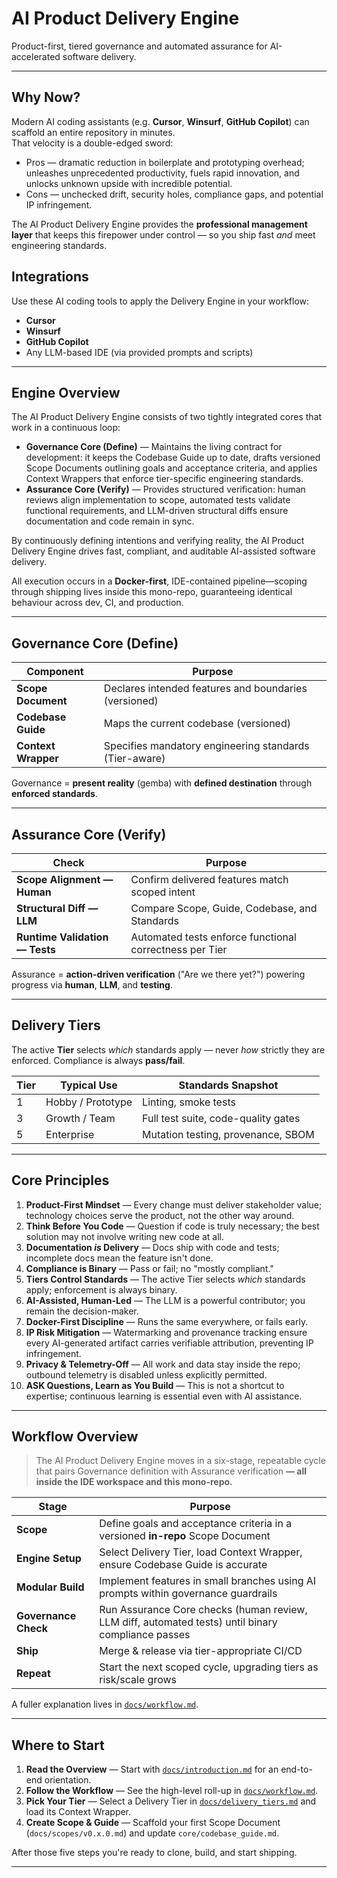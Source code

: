 # AI Product Delivery Engine

Product-first, tiered governance and automated assurance for AI-accelerated software delivery.

---

## Why Now?

Modern AI coding assistants (e.g. **Cursor**, **Winsurf**, **GitHub Copilot**) can scaffold an entire repository in minutes.  
That velocity is a double-edged sword:

* Pros — dramatic reduction in boilerplate and prototyping overhead; unleashes unprecedented productivity, fuels rapid innovation, and unlocks unknown upside with incredible potential.
* Cons — unchecked drift, security holes, compliance gaps, and potential IP infringement.

The AI Product Delivery Engine provides the **professional management layer** that keeps this firepower under control — so you ship fast *and* meet engineering standards.

## Integrations

Use these AI coding tools to apply the Delivery Engine in your workflow:

- **Cursor**
- **Winsurf**
- **GitHub Copilot**
- Any LLM-based IDE (via provided prompts and scripts)

---

## Engine Overview

The AI Product Delivery Engine consists of two tightly integrated cores that work in a continuous loop:

- **Governance Core (Define)** — Maintains the living contract for development: it keeps the Codebase Guide up to date, drafts versioned Scope Documents outlining goals and acceptance criteria, and applies Context Wrappers that enforce tier-specific engineering standards.
- **Assurance Core (Verify)** — Provides structured verification: human reviews align implementation to scope, automated tests validate functional requirements, and LLM-driven structural diffs ensure documentation and code remain in sync.

By continuously defining intentions and verifying reality, the AI Product Delivery Engine drives fast, compliant, and auditable AI-assisted software delivery.

All execution occurs in a **Docker-first**, IDE-contained pipeline—scoping through shipping lives inside this mono-repo, guaranteeing identical behaviour across dev, CI, and production.

---

## Governance Core (Define)

| Component | Purpose |
|-----------|---------|
| **Scope Document** | Declares intended features and boundaries (versioned) |
| **Codebase Guide** | Maps the current codebase (versioned) |
| **Context Wrapper** | Specifies mandatory engineering standards (Tier-aware) |

Governance = **present reality** (gemba) with **defined destination** through **enforced standards**.

---

## Assurance Core (Verify)

| Check | Purpose |
|-------|---------|
| **Scope Alignment — Human** | Confirm delivered features match scoped intent |
| **Structural Diff — LLM** | Compare Scope, Guide, Codebase, and Standards |
| **Runtime Validation — Tests** | Automated tests enforce functional correctness per Tier |

Assurance = **action-driven verification** ("Are we there yet?") powering progress via **human**, **LLM**, and **testing**.

---

## Delivery Tiers

The active **Tier** selects *which* standards apply — never *how* strictly they are enforced. Compliance is always **pass/fail**.

| Tier | Typical Use | Standards Snapshot |
|------|-------------|--------------------|
| 1 | Hobby / Prototype | Linting, smoke tests |
| 3 | Growth / Team | Full test suite, code-quality gates |
| 5 | Enterprise | Mutation testing, provenance, SBOM |

---

## Core Principles

1. **Product-First Mindset** — Every change must deliver stakeholder value; technology choices serve the product, not the other way around.  
2. **Think Before You Code** — Question if code is truly necessary; the best solution may not involve writing new code at all.  
3. **Documentation _is_ Delivery** — Docs ship with code and tests; incomplete docs mean the feature isn't done.  
4. **Compliance is Binary** — Pass or fail; no "mostly compliant."  
5. **Tiers Control Standards** — The active Tier selects *which* standards apply; enforcement is always binary.  
6. **AI-Assisted, Human-Led** — The LLM is a powerful contributor; you remain the decision-maker.  
7. **Docker-First Discipline** — Runs the same everywhere, or fails early.  
8. **IP Risk Mitigation** — Watermarking and provenance tracking ensure every AI-generated artifact carries verifiable attribution, preventing IP infringement.  
9. **Privacy & Telemetry-Off** — All work and data stay inside the repo; outbound telemetry is disabled unless explicitly permitted.  
10. **ASK Questions, Learn as You Build** — This is not a shortcut to expertise; continuous learning is essential even with AI assistance.

---

## Workflow Overview

> The AI Product Delivery Engine moves in a six-stage, repeatable cycle that pairs Governance definition with Assurance verification **— all inside the IDE workspace and this mono-repo.**

| Stage | Purpose |
|-------|---------|
| **Scope** | Define goals and acceptance criteria in a versioned **in-repo** Scope Document |
| **Engine Setup** | Select Delivery Tier, load Context Wrapper, ensure Codebase Guide is accurate |
| **Modular Build** | Implement features in small branches using AI prompts within governance guardrails |
| **Governance Check** | Run Assurance Core checks (human review, LLM diff, automated tests) until binary compliance passes |
| **Ship** | Merge & release via tier-appropriate CI/CD |
| **Repeat** | Start the next scoped cycle, upgrading tiers as risk/scale grows |

A fuller explanation lives in [`docs/workflow.md`](docs/workflow.md).

---

## Where to Start

1. **Read the Overview** — Start with [`docs/introduction.md`](docs/introduction.md) for an end-to-end orientation.
2. **Follow the Workflow** — See the high-level roll-up in [`docs/workflow.md`](docs/workflow.md).
3. **Pick Your Tier** — Select a Delivery Tier in [`docs/delivery_tiers.md`](docs/delivery_tiers.md) and load its Context Wrapper.
4. **Create Scope & Guide** — Scaffold your first Scope Document (`docs/scopes/v0.x.0.md`) and update `core/codebase_guide.md`.

After those five steps you're ready to clone, build, and start shipping.

---